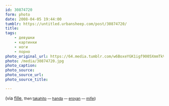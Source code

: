 ```yaml
---
id: 30874720
form: photo
date: 2008-04-05 19:44:00
tumblr: https://untitled.urbansheep.com/post/30874720/
title:
tags:
    - девушки
    - картинки
    - ноги
    - порно
photo_original_url: https://64.media.tumblr.com/w6BoxeYGK1igf9005XmmTkVw_1280.jpg
photo: /media/30874720.jpg
photo_caption: 
photo_source:
photo_source_url:
photo_source_title:

---
```


<p>(via <a href="http://fille.tumblr.com/post/30860253">fille</a>, <small>then <a href="http://takahito.tumblr.com/post/30856081">takahito</a> — <a href="http://handa.tumblr.com/post/26518176">handa</a> — <a href="http://eroyan.tumblr.com/">eroyan</a>  — <a href="http://mifei.tumblr.com/">mifei</a>)</small></p>
